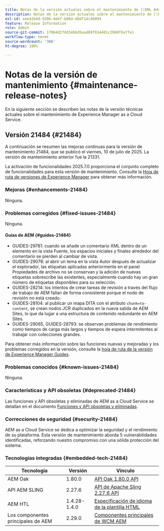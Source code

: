 ```yaml
---
title: Notas de la versión actuales sobre el mantenimiento de [!DNL Adobe Experience Manager] as a Cloud Service.
description: Notas de la versión actuales sobre el mantenimiento de [!DNL Adobe Experience Manager] as a Cloud Service.
exl-id: eee42b4d-9206-4ebf-b88d-d8df14c46094
feature: Release Information
role: Admin
source-git-commit: 17064d27dd34bbd5aad89f814481c29b0f6a7fe1
workflow-type: tm+mt
source-wordcount: '366'
ht-degree: 100%

---
```



# Notas de la versión de mantenimiento {#maintenance-release-notes}

En la siguiente sección se describen las notas de la versión técnicas actuales sobre el mantenimiento de Experience Manager as a Cloud Service.

## Versión 21484 {#21484}

A continuación se resumen las mejoras continuas para la versión de mantenimiento 21484, que se publicó el viernes, 10 de julio de 2025. La versión de mantenimiento anterior fue la 21331.

La activación de funcionalidades 2025.7.0 proporciona el conjunto completo de funcionalidades para esta versión de mantenimiento. Consulte la [Hoja de ruta de versiones de Experience Manager](https://experienceleague.adobe.com/es/docs/experience-manager-release-information/aem-release-updates/update-releases-roadmap) para obtener más información.

### Mejoras {#enhancements-21484}

Ninguna.

### Problemas corregidos {#fixed-issues-21484}

Ninguna.

#### Guías de AEM {#guides-21484}

* GUIDES-29781: cuando se añade un comentario XML dentro de un elemento en la vista Fuente, los espacios iniciales y finales alrededor del comentario se pierden al cambiar de vista.
* GUIDES-29078: al abrir un tema en la vista Autor después de actualizar el explorador, las etiquetas aplicadas anteriormente en el panel Propiedades de archivo no se conservan y la adición de nuevas etiquetas sobrescribe las existentes, especialmente cuando hay un gran número de etiquetas disponibles para su selección.
* GUIDES-28214: los intentos de crear tareas de revisión a través del flujo de trabajo de AEM fallan de forma consistente porque el nodo de revisión no está creado.
* GUIDES-28104: al publicar un mapa DITA con el atributo `chunk=to-content`, se crean nodos JCR duplicados en la nueva salida de AEM Sites, lo que da lugar a una estructura de contenido redundante en AEM Sites.
* GUIDES-29065, GUIDES-28793: se observan problemas de rendimiento como tiempos de carga más largos y tiempos de espera intermitentes al trabajar con colecciones grandes.

Para obtener más información sobre las funciones nuevas y mejoradas y los problemas corregidos en la versión, consulte la [hoja de ruta de la versión de Experience Manager Guides](https://experienceleague.adobe.com/es/docs/experience-manager-guides/using/release-info/aem-guides-releases-roadmap).

### Problemas conocidos {#known-issues-21484}

Ninguna.

### Características y API obsoletas {#deprecated-21484}

Las funciones y API obsoletas y eliminadas de AEM as a Cloud Service se detallan en el documento [Funciones y API obsoletas y eliminadas](/help/release-notes/deprecated-removed-features.md).

### Correcciones de seguridad {#security-21484}

AEM as a Cloud Service se dedica a optimizar la seguridad y el rendimiento de su plataforma. Esta versión de mantenimiento aborda 5 vulnerabilidades identificadas, reforzando nuestro compromiso con una sólida protección del sistema.

### Tecnologías integradas {#embedded-tech-21484}

| Tecnología | Versión | Vínculo |
|---|---|---|
| AEM Oak | 1.80.0 | [API Oak 1.80.0 API](https://www.javadoc.io/doc/org.apache.jackrabbit/oak-api/1.80.0/index.html) |
| API AEM SLING | 2.27.6 | [API de Apache Sling 2.27.6 API](https://www.javadoc.io/doc/org.apache.sling/org.apache.sling.api/latest/index.html) |
| AEM HTL | 1.4.28-1.4.0 | [Especificación de idioma de la plantilla HTML](https://github.com/adobe/htl-spec) |
| Los componentes principales de AEM | 2.29.0 | [Componentes principales de WCM AEM](https://github.com/adobe/aem-core-wcm-components) |
